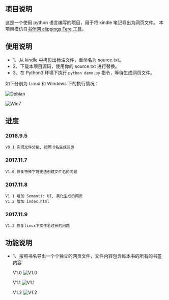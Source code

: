 ## 项目说明

这是一个使用 python 语言编写的项目，用于将 kindle 笔记导出为网页文件。
本项目模仿自[书伴网 clippings Fere 工具](https://bookfere.com/tools#ClippingsFere)。

## 使用说明
- 1、从 kindle 中拷贝出标注文件，重命名为 source.txt。
- 2、下载本项目源码，使用你的 source.txt 进行替换。
- 3、在 Python3 环境下执行 `python demo.py` 指令，等待生成网页文件。

如下分别为 Linux 和 Windows 下的执行情况：

![Debian](https://github.com/cyang812/kindleNote/raw/master/Debian.png)

![Win7](https://github.com/cyang812/kindleNote/raw/master/Win7.png)

## 进度


### 2016.9.5
	V0.1 实现文件分割, 按照书名生成网页
### 2017.11.7
	V1.0 修复特殊字符无法创建文件名的问题
### 2017.11.8
	V1.1 增加 Semantic UI, 美化生成的网页
	V1.2 增加 index.html
### 2017.11.9
	V1.3 修复linux下文件名过长的问题


## 功能说明

- 1、按照书名导出一个个独立的网页文件，文件内容包含每本书的所有的书签内容

    V1.0
    ![V1.0](https://github.com/cyang812/kindleNote/raw/master/V1.0.png)

    V1.1
    ![V1.1](https://github.com/cyang812/kindleNote/raw/master/V1.1.png)

    V1.2
    ![V1.2](https://github.com/cyang812/kindleNote/raw/master/V1.2.png)
